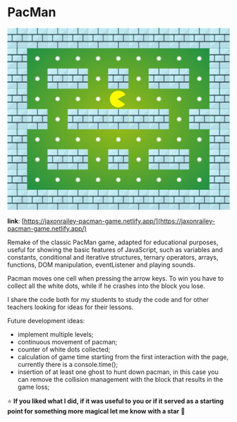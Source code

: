 # PacMan

![PacMan](https://github.com/JaxonRailey/js-pacman-game/blob/main/screenshot.png?raw=true)

**link**: [https://jaxonrailey-pacman-game.netlify.app/](https://jaxonrailey-pacman-game.netlify.app/)

Remake of the classic PacMan game, adapted for educational purposes, useful for showing the basic features of JavaScript, such as variables and constants, conditional and iterative structures, ternary operators, arrays, functions, DOM manipulation, eventListener and playing sounds.

Pacman moves one cell when pressing the arrow keys. To win you have to collect all the white dots, while if he crashes into the block you lose.

I share the code both for my students to study the code and for other teachers looking for ideas for their lessons.

Future development ideas:
- implement multiple levels;
- continuous movement of pacman;
- counter of white dots collected;
- calculation of game time starting from the first interaction with the page, currently there is a console.time();
- insertion of at least one ghost to hunt down pacman, in this case you can remove the collision management with the block that results in the game loss;

:star: **If you liked what I did, if it was useful to you or if it served as a starting point for something more magical let me know with a star** :green_heart:
